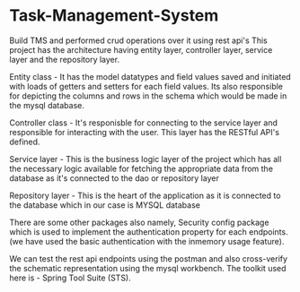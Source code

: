 # Task-Management-System
Build TMS and performed crud operations over it using rest api's
This project has the architecture having entity layer, controller layer, service layer and the repository layer.

Entity class - It has the model datatypes and field values saved and initiated with loads of getters and setters for each field values.
Its also responsible for depicting the columns and rows in the schema which would be made in the mysql database.

Controller class - It's responisble for connecting to the service layer and responsible for interacting with the user.
This layer has the RESTful API's defined.

Service layer - This is the business logic layer of the project which has all the necessary logic available for fetching the
appropriate data from the database as it's connected to the dao or repository layer

Repository layer - This is the heart of the application as it is connected to the database which in our case is MYSQL database

There are some other packages also namely, Security config package which is used to implement the authentication property for each 
endpoints. (we have used the basic authentication with the inmemory usage feature).

We can test the rest api endpoints using the postman and also cross-verify the schematic representation using the mysql workbench.
The toolkit used here is - Spring Tool Suite (STS).
